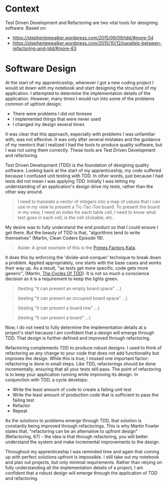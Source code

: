 # Context
Test Driven Development and Refactoring are two vital tools for designing software.
Based on: 
 - https://stephenleewalker.wordpress.com/2015/09/09/tdd/#more-54
 - https://stephenleewalker.wordpress.com/2015/10/12/parallels-between-refactoring-and-tdd/#more-63

# Software Design
At the start of my apprenticeship, whenever I got a new coding project I would sit down with my notebook and start designing the structure of my application. I attempted to determine the implementation details of the application. However, many times I would run into some of the problems common of upfront design: 
 - There were problems I did not foresee 
 - I implemented things that were never used
 - I changed my design several times
 
It was clear that this approach, especially with problems I was unfamiliar with, was not effective. It was only after several mistakes and the guidance of my mentors that I realized I had the tools to produce quality software, but I was not using them correctly. These tools are Test Driven Development and refactoring. 

Test Driven Development (TDD) is the foundation of designing quality software.  Looking back at the start of my apprenticeship, my code suffered because I confused unit testing with TDD. In other words, just because I had tests did not mean I was applying TDD. Initially I was letting my understanding of an application's design drive my tests, rather than the other way around. 
> I need to translate a vector of integers into a map of values that I can use in my view to present a Tic-Tac-Toe board. To present the board in my view, I need an index for each table cell, I need to know what text goes in each cell, is the cell clickable, etc.

My desire was to fully understand the end product so that I could ensure I get there. But the beauty of TDD is that, "algorithms tend to write themselves" (Martin, Clean Coders Episode 19). 
  > Aside: A great example of this is the [Primes Factors Kata](http://butunclebob.com/ArticleS.UncleBob.ThePrimeFactorsKata).

It does this by enforcing the 'divide-and-conquer' technique to break down a problem. Applied appropriately, one starts with the base cases and works their way up. As a result, "as tests get more specific, code gets more generic", (Martin, [The Cycles Of TDD](http://blog.cleancoder.com/uncle-bob/2014/12/17/TheCyclesOfTDD.html)). It is not so much a conscience decision as it is a requirement to keep the lights green. 
> (testing "it can present an empty board space" ...)

> (testing "it can present an occupied board space" ...)

> (testing "it can present a board row" ...)

> (testing "it can present a board" ...)

Now, I do not need to fully determine the implementation details at a project's start because I am confident that a design will emerge through TDD. That design is further defined and improved through refactoring.

Refactoring complements TDD to produce robust designs.  I used to think of refactoring as any change to your code that does not add functionality but improves the design. While this is true, I missed one important factor: refactoring is done in small steps. Like TDD, refactorings should be done incrementally, ensuring that all your tests still pass. The point of refactoring is to keep your application running while improving its design. In conjunction with TDD, a cycle develops: 
 - Write the least amount of code to create a failing unit test
 - Write the least amount of production code that is sufficient to pass the failing test
 - Refactor
 - Repeat 
 
As the solutions to problems emerge through TDD, that solution is constantly being improved through refactorings. This is why Martin Fowler states that, "refactoring can be an alternative to upfront design" (Refactoring, 67) - the idea is that through refactoring, you will better understand the system and make incremental improvements to the design. 

Throughout my apprenticeship I was reminded time and again that coming up with perfect solutions upfront is impossible. I still take out my notebook and plan out projects, but only minimal requirements. Rather than relying on fully understanding all the implementation details of a project, I am confident that a robust design will emerge through the application of TDD and refactoring.

